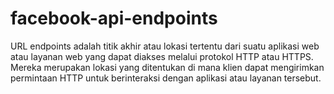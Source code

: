 # facebook-api-endpoints
URL endpoints adalah titik akhir atau lokasi tertentu dari suatu aplikasi web atau layanan web yang dapat diakses melalui protokol HTTP atau HTTPS. Mereka merupakan lokasi yang ditentukan di mana klien dapat mengirimkan permintaan HTTP untuk berinteraksi dengan aplikasi atau layanan tersebut.
